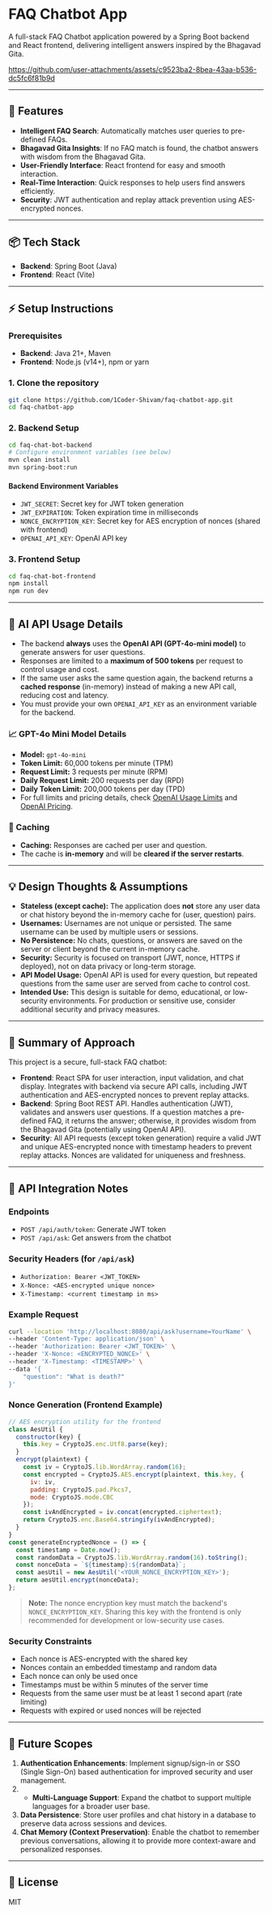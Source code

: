# FAQ Chatbot App

A full-stack FAQ Chatbot application powered by a Spring Boot backend and React frontend, delivering intelligent answers inspired by the Bhagavad Gita.

https://github.com/user-attachments/assets/c9523ba2-8bea-43aa-b536-dc5fc6f81b9d


---

## 🚀 Features
- **Intelligent FAQ Search**: Automatically matches user queries to pre-defined FAQs.
- **Bhagavad Gita Insights**: If no FAQ match is found, the chatbot answers with wisdom from the Bhagavad Gita.
- **User-Friendly Interface**: React frontend for easy and smooth interaction.
- **Real-Time Interaction**: Quick responses to help users find answers efficiently.
- **Security**: JWT authentication and replay attack prevention using AES-encrypted nonces.
---

## 📦 Tech Stack
- **Backend**: Spring Boot (Java)
- **Frontend**: React (Vite)

---

## ⚡ Setup Instructions

### Prerequisites
- **Backend**: Java 21+, Maven
- **Frontend**: Node.js (v14+), npm or yarn

### 1. Clone the repository
```bash
git clone https://github.com/1Coder-Shivam/faq-chatbot-app.git
cd faq-chatbot-app
```

### 2. Backend Setup
```bash
cd faq-chat-bot-backend
# Configure environment variables (see below)
mvn clean install
mvn spring-boot:run
```

#### Backend Environment Variables
- `JWT_SECRET`: Secret key for JWT token generation
- `JWT_EXPIRATION`: Token expiration time in milliseconds
- `NONCE_ENCRYPTION_KEY`: Secret key for AES encryption of nonces (shared with frontend)
- `OPENAI_API_KEY`: OpenAI API key

### 3. Frontend Setup
```bash
cd faq-chat-bot-frontend
npm install
npm run dev
```

---

## 🤖 AI API Usage Details

- The backend **always** uses the **OpenAI API (GPT-4o-mini model)** to generate answers for user questions.
- Responses are limited to a **maximum of 500 tokens** per request to control usage and cost.
- If the same user asks the same question again, the backend returns a **cached response** (in-memory) instead of making a new API call, reducing cost and latency.
- You must provide your own `OPENAI_API_KEY` as an environment variable for the backend.

### 📈 GPT-4o Mini Model Details
- **Model:** `gpt-4o-mini`
- **Token Limit:** 60,000 tokens per minute (TPM)
- **Request Limit:** 3 requests per minute (RPM)
- **Daily Request Limit:** 200 requests per day (RPD)
- **Daily Token Limit:** 200,000 tokens per day (TPD)
- For full limits and pricing details, check 
  <a href="https://platform.openai.com/settings/organization/limits" target="_blank" rel="noopener noreferrer">OpenAI Usage Limits</a> 
  and 
  <a href="https://openai.com/api/pricing/" target="_blank" rel="noopener noreferrer">OpenAI Pricing</a>.


### 🧠 Caching
- **Caching:** Responses are cached per user and question. 
- The cache is **in-memory** and will be **cleared if the server restarts**.

---

## 💡 Design Thoughts & Assumptions

- **Stateless (except cache):** The application does **not** store any user data or chat history beyond the in-memory cache for (user, question) pairs.
- **Usernames:** Usernames are not unique or persisted. The same username can be used by multiple users or sessions.
- **No Persistence:** No chats, questions, or answers are saved on the server or client beyond the current in-memory cache.
- **Security:** Security is focused on transport (JWT, nonce, HTTPS if deployed), not on data privacy or long-term storage.
- **API Model Usage:** OpenAI API is used for every question, but repeated questions from the same user are served from cache to control cost.
- **Intended Use:** This design is suitable for demo, educational, or low-security environments. For production or sensitive use, consider additional security and privacy measures.

---

## 🧠 Summary of Approach

This project is a secure, full-stack FAQ chatbot:
- **Frontend**: React SPA for user interaction, input validation, and chat display. Integrates with backend via secure API calls, including JWT authentication and AES-encrypted nonces to prevent replay attacks.
- **Backend**: Spring Boot REST API. Handles authentication (JWT), validates and answers user questions. If a question matches a pre-defined FAQ, it returns the answer; otherwise, it provides wisdom from the Bhagavad Gita (potentially using OpenAI API).
- **Security**: All API requests (except token generation) require a valid JWT and unique AES-encrypted nonce with timestamp headers to prevent replay attacks. Nonces are validated for uniqueness and freshness.

---

## 🔗 API Integration Notes

### Endpoints
- `POST /api/auth/token`: Generate JWT token
- `POST /api/ask`: Get answers from the chatbot

### Security Headers (for `/api/ask`)
- `Authorization: Bearer <JWT_TOKEN>`
- `X-Nonce: <AES-encrypted unique nonce>`
- `X-Timestamp: <current timestamp in ms>`

### Example Request
```bash
curl --location 'http://localhost:8080/api/ask?username=YourName' \
--header 'Content-Type: application/json' \
--header 'Authorization: Bearer <JWT_TOKEN>' \
--header 'X-Nonce: <ENCRYPTED_NONCE>' \
--header 'X-Timestamp: <TIMESTAMP>' \
--data '{
    "question": "What is death?"
}'
```

### Nonce Generation (Frontend Example)
```js
// AES encryption utility for the frontend
class AesUtil {
  constructor(key) {
    this.key = CryptoJS.enc.Utf8.parse(key);
  }
  encrypt(plaintext) {
    const iv = CryptoJS.lib.WordArray.random(16);
    const encrypted = CryptoJS.AES.encrypt(plaintext, this.key, {
      iv: iv,
      padding: CryptoJS.pad.Pkcs7,
      mode: CryptoJS.mode.CBC
    });
    const ivAndEncrypted = iv.concat(encrypted.ciphertext);
    return CryptoJS.enc.Base64.stringify(ivAndEncrypted);
  }
}
const generateEncryptedNonce = () => {
  const timestamp = Date.now();
  const randomData = CryptoJS.lib.WordArray.random(16).toString();
  const nonceData = `${timestamp}:${randomData}`;
  const aesUtil = new AesUtil('<YOUR_NONCE_ENCRYPTION_KEY>');
  return aesUtil.encrypt(nonceData);
};
```
> **Note:** The nonce encryption key must match the backend's `NONCE_ENCRYPTION_KEY`. Sharing this key with the frontend is only recommended for development or low-security use cases.

### Security Constraints
- Each nonce is AES-encrypted with the shared key
- Nonces contain an embedded timestamp and random data
- Each nonce can only be used once
- Timestamps must be within 5 minutes of the server time
- Requests from the same user must be at least 1 second apart (rate limiting)
- Requests with expired or used nonces will be rejected

---
## 🔮 Future Scopes

1. **Authentication Enhancements**: Implement signup/sign-in or SSO (Single Sign-On) based authentication for improved security and user management.
2. - **Multi-Language Support**: Expand the chatbot to support multiple languages for a broader user base.
3. **Data Persistence**: Store user profiles and chat history in a database to preserve data across sessions and devices.
4. **Chat Memory (Context Preservation)**: Enable the chatbot to remember previous conversations, allowing it to provide more context-aware and personalized responses.
---
## 📄 License
MIT
